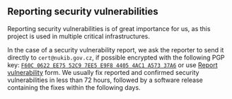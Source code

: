 ## Reporting security vulnerabilities

Reporting security vulnerabilities is of great importance for us, as this project is used in multiple critical infrastructures.

In the case of a security vulnerability report, we ask the reporter to send it directly to `cert@nukib.gov.cz`, if possible encrypted with the following PGP key: [`F60C 0622 EE75 52C9 7EE5 E9F8 4405 4AC1 A573 37A6`](https://nukib.gov.cz/download/kontakty/cert_pub.asc) or use [Report vulnerability](https://github.com/NUKIB/misp/security/advisories/new) form. We usually fix reported and confirmed security vulnerabilities in less than 72 hours, followed by a software release containing the fixes within the following days. 
